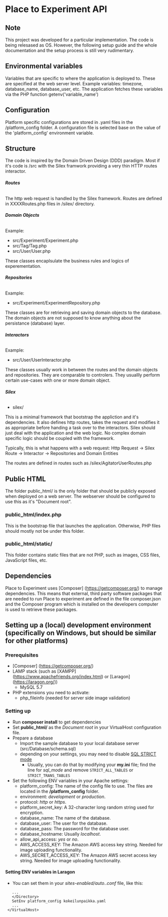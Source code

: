 Place to Experiment API
========
## Note
This project was developed for a particular implementation. The code is being relesased as OS. However, the following setup guide and the whole documentation and the setup process is still very rudimentary.

## Environmental variables

Variables that are specific to where the application is deployed to. These are specified at the web server level. Example variables: timezone, database_name, database_user, etc. The application fetches these variables via the PHP function getenv('variable_name')

## Configuration

Platform specific configurations are stored in .yaml files in the /platform_config folder. A configuration file is selected base on the value of the 'platform_config' environment variable.

## Structure

The code is inspired by the Domain Driven Design (DDD) paradigm. Most if it's code is /src with the Silex framwork providing a very thin HTTP routes interactor.

###### **Routes**

The http web request is handled by the Silex framework. Routes are defined in XXXXRoutes.php files in /silex/ directory.

###### **Domain Objects**
Example:
- src/Experiment/Experiment.php
- src/Tag/Tag.php
- src/User/User.php

These classes encaplsulate the business rules and logics of experementation.

###### **Repositories**
Example:
- src/Experiment/ExperimentRepository.php

These classes are for retrieving and saving domain objects to the database. The domain objects are not supposed to know anything about the persistance (database) layer.

###### **Interactors**
Example:
- src/User/UserInteractor.php

These classes usually work in between the routes and the domain objects and repositories. They are comparable to controlers. They usuallly perform certain use-cases with one or more domain object.

###### **Silex**
- silex/

This is a minimal framework that bootstrap the appliction and it's dependencies. It also defines http routes, takes the request and modifies it as appropriate before handing a task over to the interactors. Silex should just deal with the application and the web logic. No complex domain specific logic should be coupled with the framework.

Typically, this is what happens with a web request:
Http Request -> Silex Route -> Interactor -> Repositories and Domain Entities

The routes are defined in routes such as /silex/AgitatorUserRoutes.php

## Public HTML
The folder public_html/ is the only folder that should be publicly exposed when deployed on a web server. The webserver should be configured to use this as it's "Document root".

### public_html/index.php
This is the bootstrap file that launches the application. Otherwise, PHP files should mostly not be under this folder.

### public_html/static/
This folder contains static files that are not PHP, such as images, CSS files, JavaScript files, etc.

## Dependencies
Place to Experiment uses [Composer] (https://getcomposer.org/) to manage dependencies. This means that external, third party software packages that are needed to run Place to experiment are defined in the file composer.json and the Composer program which is installed on the developers computer is used to retrieve these packages.

## Setting up a (local) development environment (specifically on Windows, but should be similar for other platforms)

### Prerequisites

* [Composer] (https://getcomposer.org/)
* LAMP stack (such as [XAMPP] (https://www.apachefriends.org/index.html) or [Laragon] (https://laragon.org/))
  * MySQL 5.7
* PHP extensions you need to activate:
  * php_fileinfo (needed for server side image validation)

### Setting up
* Run **composer install** to get dependencies
* Set **public_html/** as the *Document root* in your VirtualHost configuration file.
* Prepare a database
  * Import the sample database to your local database server (src/Database/schema.sql)
  * depending on your settings, you may need to disable [SQL STRICT mode](https://dev.mysql.com/doc/refman/5.7/en/sql-mode.html#sql-mode-strict)
    * Usually, you can do that by modifying your **my.ini** file; find the line for *sql_mode* and remove `STRICT_ALL_TABLES` or `STRICT_TRANS_TABLES`
* Set the following ENV variables in your Apache settings:
  * platform_config: The name of the config file to use. The files are located in the **/platform_config** folder.
  * environment: *development* or *production*.
  * protocol: *http* or *https*.
  * platform_secret_key: A 32-character long random string used for encryption.
  * database_name: The name of the database.
  * database_user: The user for the database.
  * database_pass: The password for the database user.
  * database_hostname: Usually *localhost*.
  * allow_api_access: *yes* or *no*.
  * AWS_ACCESS_KEY: The Amazon AWS access key string. Needed for image uploading functionality.
  * AWS_SECRET_ACCESS_KEY: The Amazon AWS secret access key string. Needed for image uploading functionality.

#### Setting ENV variables in Laragon
  * You can set them in your *sites-enabled/auto.<name>.conf* file, like this:
~~~~
   ...
   </Directory>
   SetEnv platform_config kokeilunpaikka.yaml
   ...
 </VirtualHost>
~~~~
